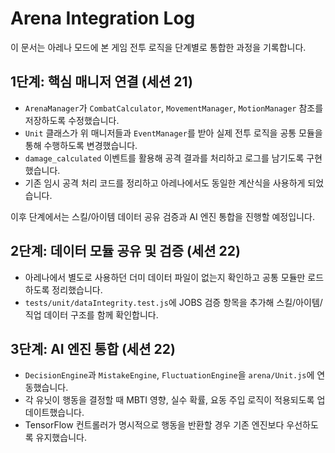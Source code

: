 # Arena Integration Log

이 문서는 아레나 모드에 본 게임 전투 로직을 단계별로 통합한 과정을 기록합니다.

## 1단계: 핵심 매니저 연결 (세션 21)
- `ArenaManager`가 `CombatCalculator`, `MovementManager`, `MotionManager` 참조를 저장하도록 수정했습니다.
- `Unit` 클래스가 위 매니저들과 `EventManager`를 받아 실제 전투 로직을 공통 모듈을 통해 수행하도록 변경했습니다.
- `damage_calculated` 이벤트를 활용해 공격 결과를 처리하고 로그를 남기도록 구현했습니다.
- 기존 임시 공격 처리 코드를 정리하고 아레나에서도 동일한 계산식을 사용하게 되었습니다.

이후 단계에서는 스킬/아이템 데이터 공유 검증과 AI 엔진 통합을 진행할 예정입니다.

## 2단계: 데이터 모듈 공유 및 검증 (세션 22)
- 아레나에서 별도로 사용하던 더미 데이터 파일이 없는지 확인하고 공통 모듈만 로드하도록 정리했습니다.
- `tests/unit/dataIntegrity.test.js`에 JOBS 검증 항목을 추가해 스킬/아이템/직업 데이터 구조를 함께 확인합니다.

## 3단계: AI 엔진 통합 (세션 22)
- `DecisionEngine`과 `MistakeEngine`, `FluctuationEngine`을 `arena/Unit.js`에 연동했습니다.
- 각 유닛이 행동을 결정할 때 MBTI 영향, 실수 확률, 요동 주입 로직이 적용되도록 업데이트했습니다.
- TensorFlow 컨트롤러가 명시적으로 행동을 반환할 경우 기존 엔진보다 우선하도록 유지했습니다.
